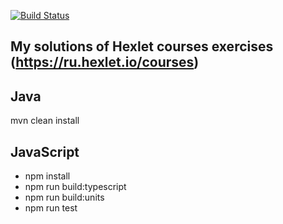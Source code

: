 [![Build Status](https://dev.azure.com/aaganev/aaganev/_apis/build/status/Artyom-Ganev.hexlet-exercises?branchName=master)](https://dev.azure.com/aaganev/aaganev/_build/latest?definitionId=4&branchName=master)


## My solutions of Hexlet courses exercises (https://ru.hexlet.io/courses)
## Java
mvn clean install

## JavaScript
* npm install
* npm run build:typescript
* npm run build:units
* npm run test
